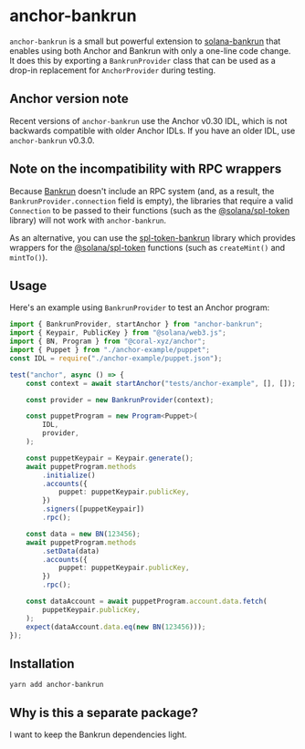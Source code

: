 # anchor-bankrun

`anchor-bankrun` is a small but powerful extension to [solana-bankrun](https://github.com/kevinheavey/solana-bankrun)
that enables using both Anchor and Bankrun with only a one-line code change. It does this by exporting a `BankrunProvider` class that can be used as a drop-in replacement for `AnchorProvider` during testing.

## Anchor version note

Recent versions of `anchor-bankrun` use the Anchor v0.30 IDL, which is not backwards compatible with older Anchor IDLs.
If you have an older IDL, use `anchor-bankrun` v0.3.0.

## Note on the incompatibility with RPC wrappers

Because [Bankrun](https://github.com/kevinheavey/solana-bankrun/tree/main) doesn't include an RPC system (and, as a result, the `BankrunProvider.connection` field is empty), the libraries that require a valid `Connection` to be passed to their functions (such as the [@solana/spl-token](https://www.npmjs.com/package/@solana/spl-token) library) will not work with `anchor-bankrun`.

As an alternative, you can use the [spl-token-bankrun](https://www.npmjs.com/package/spl-token-bankrun) library which provides wrappers for the [@solana/spl-token](https://www.npmjs.com/package/@solana/spl-token) functions (such as `createMint()` and `mintTo()`).

## Usage

Here's an example using `BankrunProvider` to test an Anchor program:

```typescript
import { BankrunProvider, startAnchor } from "anchor-bankrun";
import { Keypair, PublicKey } from "@solana/web3.js";
import { BN, Program } from "@coral-xyz/anchor";
import { Puppet } from "./anchor-example/puppet";
const IDL = require("./anchor-example/puppet.json");

test("anchor", async () => {
	const context = await startAnchor("tests/anchor-example", [], []);

	const provider = new BankrunProvider(context);

	const puppetProgram = new Program<Puppet>(
		IDL,
		provider,
	);

	const puppetKeypair = Keypair.generate();
	await puppetProgram.methods
		.initialize()
		.accounts({
			puppet: puppetKeypair.publicKey,
		})
		.signers([puppetKeypair])
		.rpc();

	const data = new BN(123456);
	await puppetProgram.methods
		.setData(data)
		.accounts({
			puppet: puppetKeypair.publicKey,
		})
		.rpc();

	const dataAccount = await puppetProgram.account.data.fetch(
		puppetKeypair.publicKey,
	);
	expect(dataAccount.data.eq(new BN(123456)));
});
```

## Installation

```
yarn add anchor-bankrun
```

## Why is this a separate package?

I want to keep the Bankrun dependencies light.
